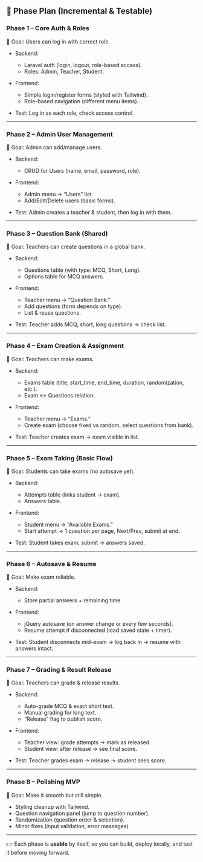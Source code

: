 ## 📌 Phase Plan (Incremental & Testable)

### **Phase 1 – Core Auth & Roles**

🎯 Goal: Users can log in with correct role.

* Backend:

  * Laravel auth (login, logout, role-based access).
  * Roles: Admin, Teacher, Student.
* Frontend:

  * Simple login/register forms (styled with Tailwind).
  * Role-based navigation (different menu items).
* Test: Log in as each role, check access control.

---

### **Phase 2 – Admin User Management**

🎯 Goal: Admin can add/manage users.

* Backend:

  * CRUD for Users (name, email, password, role).
* Frontend:

  * Admin menu → “Users” list.
  * Add/Edit/Delete users (basic forms).
* Test: Admin creates a teacher & student, then log in with them.

---

### **Phase 3 – Question Bank (Shared)**

🎯 Goal: Teachers can create questions in a global bank.

* Backend:

  * Questions table (with type: MCQ, Short, Long).
  * Options table for MCQ answers.
* Frontend:

  * Teacher menu → “Question Bank.”
  * Add questions (form depends on type).
  * List & reuse questions.
* Test: Teacher adds MCQ, short, long questions → check list.

---

### **Phase 4 – Exam Creation & Assignment**

🎯 Goal: Teachers can make exams.

* Backend:

  * Exams table (title, start\_time, end\_time, duration, randomization, etc.).
  * Exam ↔ Questions relation.
* Frontend:

  * Teacher menu → “Exams.”
  * Create exam (choose fixed vs random, select questions from bank).
* Test: Teacher creates exam → exam visible in list.

---

### **Phase 5 – Exam Taking (Basic Flow)**

🎯 Goal: Students can take exams (no autosave yet).

* Backend:

  * Attempts table (links student → exam).
  * Answers table.
* Frontend:

  * Student menu → “Available Exams.”
  * Start attempt → 1 question per page, Next/Prev, submit at end.
* Test: Student takes exam, submit → answers saved.

---

### **Phase 6 – Autosave & Resume**

🎯 Goal: Make exam reliable.

* Backend:

  * Store partial answers + remaining time.
* Frontend:

  * jQuery autosave (on answer change or every few seconds).
  * Resume attempt if disconnected (load saved state + timer).
* Test: Student disconnects mid-exam → log back in → resume with answers intact.

---

### **Phase 7 – Grading & Result Release**

🎯 Goal: Teachers can grade & release results.

* Backend:

  * Auto-grade MCQ & exact short text.
  * Manual grading for long text.
  * “Release” flag to publish score.
* Frontend:

  * Teacher view: grade attempts → mark as released.
  * Student view: after release → see final score.
* Test: Teacher grades exam → release → student sees score.

---

### **Phase 8 – Polishing MVP**

🎯 Goal: Make it smooth but still simple.

* Styling cleanup with Tailwind.
* Question navigation panel (jump to question number).
* Randomization (question order & selection).
* Minor fixes (input validation, error messages).

---

👉 Each phase is **usable** by itself, so you can build, deploy locally, and test it before moving forward.

